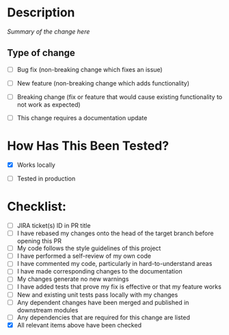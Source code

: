 # Description <!-- Include relevant motivation and context -->

_Summary of the change here_


## Type of change <!-- Delete options that are not relevant -->

- [ ] Bug fix (non-breaking change which fixes an issue)
- [ ] New feature (non-breaking change which adds functionality)
- [ ] Breaking change (fix or feature that would cause existing functionality to not work as expected)
- [ ] This change requires a documentation update


# How Has This Been Tested? <!-- Include details of any tests to verify your changes -->

- [X] Works locally
- [ ] Tested in production


# Checklist:

- [ ] JIRA ticket(s) ID in PR title
- [ ] I have rebased my changes onto the head of the target branch before opening this PR
- [ ] My code follows the style guidelines of this project
- [ ] I have performed a self-review of my own code
- [ ] I have commented my code, particularly in hard-to-understand areas
- [ ] I have made corresponding changes to the documentation
- [ ] My changes generate no new warnings
- [ ] I have added tests that prove my fix is effective or that my feature works
- [ ] New and existing unit tests pass locally with my changes
- [ ] Any dependent changes have been merged and published in downstream modules
- [ ] Any dependencies that are required for this change are listed
- [X] All relevant items above have been checked
